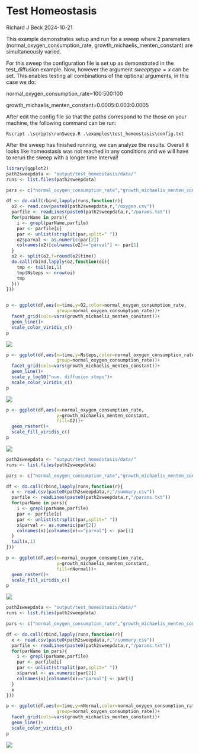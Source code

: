 Test Homeostasis
================
Richard J Beck
2024-10-21

This example demonstrates setup and run for a sweep where 2 parameters
(normal_oxygen_consumption_rate, growth_michaelis_menten_constant) are
simultaneously varied.

For this sweep the configuration file is set up as demonstrated in the
test_diffusion example. Now, however the argument $sweeptype=x$ can be
set. This enables testing all combinations of the optional arguments, in
this case we do:

normal_oxygen_consumption_rate=100:500:100

growth_michaelis_menten_constant=0.0005:0.003:0.0005

After edit the config file so that the paths correspond to the those on
your machine, the following command can be run:

    Rscript .\scripts\runSweep.R .\examples\test_homeostasis\config.txt

After the sweep has finished running, we can analyze the results.
Overall it looks like homeostasis was not reached in any conditions and
we will have to rerun the sweep with a longer time interval!

``` r
library(ggplot2)
path2sweepdata <- "output/test_homeostasis/data/"
runs <- list.files(path2sweepdata)

pars <- c("normal_oxygen_consumption_rate","growth_michaelis_menten_constant")

df <- do.call(rbind,lapply(runs,function(r){
  o2 <- read.csv(paste0(path2sweepdata,r,"/oxygen.csv"))
  parfile <- readLines(paste0(path2sweepdata,r,"/params.txt"))
  for(parName in pars){
    i <- grepl(parName,parfile)
    par <- parfile[i]
    par <- unlist(strsplit(par,split=" "))
    o2$parval <- as.numeric(par[2])
    colnames(o2)[colnames(o2)=="parval"] <- par[1]
  }
  o2 <- split(o2,f=round(o2$time))
  do.call(rbind,lapply(o2,function(oi){
    tmp <- tail(oi,1)
    tmp$Nsteps <- nrow(oi)
    tmp
  }))
}))


p <- ggplot(df,aes(x=time,y=O2,color=normal_oxygen_consumption_rate,
                   group=normal_oxygen_consumption_rate))+
  facet_grid(cols=vars(growth_michaelis_menten_constant))+
  geom_line()+
  scale_color_viridis_c()
p
```

![](README_files/figure-gfm/unnamed-chunk-1-1.png)<!-- -->

``` r
p <- ggplot(df,aes(x=time,y=Nsteps,color=normal_oxygen_consumption_rate,
                   group=normal_oxygen_consumption_rate))+
  facet_grid(cols=vars(growth_michaelis_menten_constant))+
  geom_line()+
  scale_y_log10("num. diffusion steps")+
  scale_color_viridis_c()
p
```

![](README_files/figure-gfm/unnamed-chunk-1-2.png)<!-- -->

``` r
p <- ggplot(df,aes(x=normal_oxygen_consumption_rate,
                   y=growth_michaelis_menten_constant,
                   fill=O2))+
  geom_raster()+
  scale_fill_viridis_c()
p
```

![](README_files/figure-gfm/unnamed-chunk-1-3.png)<!-- -->

``` r
path2sweepdata <- "output/test_homeostasis/data/"
runs <- list.files(path2sweepdata)

pars <- c("normal_oxygen_consumption_rate","growth_michaelis_menten_constant")

df <- do.call(rbind,lapply(runs,function(r){
  x <- read.csv(paste0(path2sweepdata,r,"/summary.csv"))
  parfile <- readLines(paste0(path2sweepdata,r,"/params.txt"))
  for(parName in pars){
    i <- grepl(parName,parfile)
    par <- parfile[i]
    par <- unlist(strsplit(par,split=" "))
    x$parval <- as.numeric(par[2])
    colnames(x)[colnames(x)=="parval"] <- par[1]
  }
  tail(x,1)
}))

p <- ggplot(df,aes(x=normal_oxygen_consumption_rate,
                   y=growth_michaelis_menten_constant,
                   fill=nNormal))+
  geom_raster()+
  scale_fill_viridis_c()
p
```

![](README_files/figure-gfm/unnamed-chunk-2-1.png)<!-- -->

``` r
path2sweepdata <- "output/test_homeostasis/data/"
runs <- list.files(path2sweepdata)

pars <- c("normal_oxygen_consumption_rate","growth_michaelis_menten_constant")

df <- do.call(rbind,lapply(runs,function(r){
  x <- read.csv(paste0(path2sweepdata,r,"/summary.csv"))
  parfile <- readLines(paste0(path2sweepdata,r,"/params.txt"))
  for(parName in pars){
    i <- grepl(parName,parfile)
    par <- parfile[i]
    par <- unlist(strsplit(par,split=" "))
    x$parval <- as.numeric(par[2])
    colnames(x)[colnames(x)=="parval"] <- par[1]
  }
  x
}))

p <- ggplot(df,aes(x=time,y=nNormal,color=normal_oxygen_consumption_rate,
                   group=normal_oxygen_consumption_rate))+
  facet_grid(cols=vars(growth_michaelis_menten_constant))+
  geom_line()+
  scale_color_viridis_c()
p
```

![](README_files/figure-gfm/unnamed-chunk-3-1.png)<!-- -->
